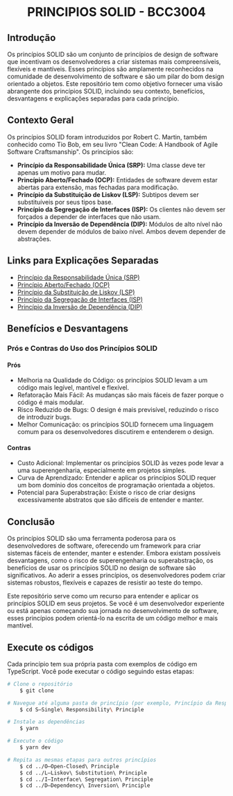 <h1 align="center"> PRINCIPIOS SOLID - BCC3004 </h1>

<h2>Introdução</h2>
<p>Os princípios SOLID são um conjunto de princípios de design de software que incentivam os desenvolvedores a criar sistemas mais compreensíveis, flexíveis e mantíveis. Esses princípios são amplamente reconhecidos na comunidade de desenvolvimento de software e são um pilar do bom design orientado a objetos. Este repositório tem como objetivo fornecer uma visão abrangente dos princípios SOLID, incluindo seu contexto, benefícios, desvantagens e explicações separadas para cada princípio.</p>

<h2>Contexto Geral</h2>
<p>Os princípios SOLID foram introduzidos por Robert C. Martin, também conhecido como Tio Bob, em seu livro "Clean Code: A Handbook of Agile Software Craftsmanship". Os princípios são:

<ul>
  <li><b>Princípio da Responsabilidade Única (SRP):</b> Uma classe deve ter apenas um motivo para mudar.</li>
  <li><b>Princípio Aberto/Fechado (OCP):</b> Entidades de software devem estar abertas para extensão, mas fechadas para modificação.</li>
  <li><b>Princípio da Substituição de Liskov (LSP):</b> Subtipos devem ser substituíveis por seus tipos base.</li>
  <li><b>Princípio da Segregação de Interfaces (ISP):</b> Os clientes não devem ser forçados a depender de interfaces que não usam.</li>
  <li><b>Princípio da Inversão de Dependência (DIP):</b> Módulos de alto nível não devem depender de módulos de baixo nível. Ambos devem depender de abstrações.</li>
</ul>

<h2>Links para Explicações Separadas</h2>
<ul>
  <li><a href="./S—Single Responsiblity Principle/README.md">Princípio da Responsabilidade Única (SRP)</a></li>
    <li><a href="./O—Open-Closed Principle/README.md">Princípio Aberto/Fechado (OCP)</a></li>
    <li><a href="./L—Liskov Substitution Principle/README.md">Princípio da Substituição de Liskov (LSP)</a></li>
    <li><a href="./I—Interface Segregation Principle/README.md">Princípio da Segregação de Interfaces (ISP)</a></li>
    <li><a href="./D—Dependency Inversion Principle/README.md">Princípio da Inversão de Dependência (DIP)</a></li>
</ul>

<h2>Benefícios e Desvantagens</h2>
<h3>Prós e Contras do Uso dos Princípios SOLID</h3>
<h4>Prós</h4>
<ul>
  <li>Melhoria na Qualidade do Código: os princípios SOLID levam a um código mais legível, mantível e flexível.</li>
  <li>Refatoração Mais Fácil: As mudanças são mais fáceis de fazer porque o código é mais modular.</li>
  <li>Risco Reduzido de Bugs: O design é mais previsível, reduzindo o risco de introduzir bugs.</li>
  <li>Melhor Comunicação: os princípios SOLID fornecem uma linguagem comum para os desenvolvedores discutirem e entenderem o design.</li>
</ul>

<h4>Contras</h4>
<ul>
  <li>Custo Adicional: Implementar os princípios SOLID às vezes pode levar a uma superengenharia, especialmente em projetos simples.</li>
  <li>Curva de Aprendizado: Entender e aplicar os princípios SOLID requer um bom domínio dos conceitos de programação orientada a objetos.</li>
  <li>Potencial para Superabstração: Existe o risco de criar designs excessivamente abstratos que são difíceis de entender e manter.</li>
</ul>

<h2>Conclusão</h2>
<p>Os princípios SOLID são uma ferramenta poderosa para os desenvolvedores de software, oferecendo um framework para criar sistemas fáceis de entender, manter e estender. Embora existam possíveis desvantagens, como o risco de superengenharia ou superabstração, os benefícios de usar os princípios SOLID no design de software são significativos. Ao aderir a esses princípios, os desenvolvedores podem criar sistemas robustos, flexíveis e capazes de resistir ao teste do tempo.</p>

<p>Este repositório serve como um recurso para entender e aplicar os princípios SOLID em seus projetos. Se você é um desenvolvedor experiente ou está apenas começando sua jornada no desenvolvimento de software, esses princípios podem orientá-lo na escrita de um código melhor e mais mantível.</p>

<h2>Execute os códigos</h2>
<p>Cada princípio tem sua própria pasta com exemplos de código em TypeScript. Você pode executar o código seguindo estas etapas:</p>

```bash
# Clone o repositório
    $ git clone

# Navegue até alguma pasta de princípio (por exemplo, Princípio da Responsabilidade Única)
    $ cd S—Single\ Responsibility\ Principle

# Instale as dependências
    $ yarn

# Execute o código
    $ yarn dev

# Repita as mesmas etapas para outros princípios
    $ cd ../O—Open-Closed\ Principle
    $ cd ../L—Liskov\ Substitution\ Principle
    $ cd ../I—Interface\ Segregation\ Principle
    $ cd ../D—Dependency\ Inversion\ Principle
```
